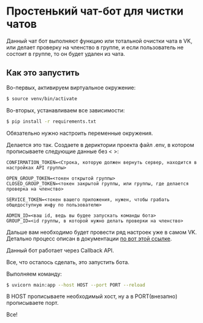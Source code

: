 # Простенький чат-бот для чистки чатов
Данный чат бот выполняют функцию или тотальной очистки чата в VK, или делает проверку на членство в группе, и если
пользователь не состоит в группе, то он будет удален из чата.

## Как это запустить
Во-первых, активируем виртуальное окружение:
```bash
$ source venv/bin/activate
```

Во-вторых, устанавливаем все зависимости:
```bash
$ pip install -r requirements.txt
```

Обязательно нужно настроить переменные окружения.

Делается это так. Создаете в дериктории проекта файл .env, в котором прописываете следующие данные без < >:
```
CONFIRMATION_TOKEN=<Строка, которую должен вернуть сервер, находится в настройках API группы>

OPEN_GROUP_TOKEN=<токен открытой группы>
CLOSED_GROUP_TOKEN=<токен закрытой группы, или группы, где делается проверка на членство>

SERVICE_TOKEN=<токен вашего приложения, нужен, чтобы грабать общедоступную инфу по пользователю>

ADMIN_ID=<ваш id, ведь вы будее запускать команды бота>
GROUP_ID=<id группы, в которой нужно делать проверки на членство>
```
Дальше вам необходимо будет провести ряд настроек уже в самом VK.
Детально процесс описан в документации [по вот этой ссылке](https://dev.vk.com/api/bots/getting-started#%D0%A1%D0%BE%D0%BE%D0%B1%D1%89%D0%B5%D1%81%D1%82%D0%B2%D0%BE).

Данный бот работает через Callback API.

Все, что осталось сделать, это запустить бота.

Выполняем команду:
```bash
$ uvicorn main:app --host HOST --port PORT --reload
```

В HOST прописываете необходимый хост, ну а в PORT(внезапно) прописываете порт.

Все!